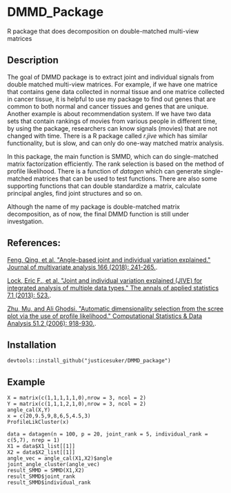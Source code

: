 # DMMD_Package
R package that does decomposition on double-matched multi-view matrices

Description 
-------

The goal of DMMD package is to extract joint and individual signals from double matched multi-view matrices. For example, if we have one matrice that contains gene data collected in normal tissue and one matrice collected in cancer tissue, it is helpful to use my package to find out genes that are common to both normal and cancer tissues and genes that are unique. Another example is about recommendation system. If we have two data sets that contain rankings of movies from various people in different time, by using the package, researchers can know signals (movies) that are not changed with time. There is a R package called *r.jive* which has similar functionality, but is slow, and can only do one-way matched matrix analysis. 

In this package, the main function is SMMD, which can do single-matched matrix factorization efficiently. The rank selection is based on the method of profile likelihood. There is a function of *datagen* which can generate single-matched matrices that can be used to test functions. There are also some supporting functions that can double standardize a matrix, calculate principal angles, find joint structures and so on.

Although the name of my package is double-matched matrix decomposition, as of now, the final DMMD function is still under investgation.

References:
-------
[Feng, Qing, et al. "Angle-based joint and individual variation explained." Journal of multivariate analysis 166 (2018): 241-265.](https://arxiv.org/pdf/1704.02060.pdf).

[Lock, Eric F., et al. "Joint and individual variation explained (JIVE) for integrated analysis of multiple data types." The annals of applied statistics 7.1 (2013): 523.](https://arxiv.org/pdf/1102.4110.pdf).

[Zhu, Mu, and Ali Ghodsi. "Automatic dimensionality selection from the scree plot via the use of profile likelihood." Computational Statistics & Data Analysis 51.2 (2006): 918-930.](http://citeseerx.ist.psu.edu/viewdoc/download?doi=10.1.1.90.3768&rep=rep1&type=pdf).

Installation
-------
`devtools::install_github("justicesuker/DMMD_package")`

Example
-------
```{r}
X = matrix(c(1,1,1,1,1,0),nrow = 3, ncol = 2)
Y = matrix(c(1,1,1,2,1,0),nrow = 3, ncol = 2)
angle_cal(X,Y)
x = c(20,9.5,9,8,6,5,4.5,3)
ProfileLikCluster(x)

data = datagen(n = 100, p = 20, joint_rank = 5, individual_rank = c(5,7), nrep = 1)
X1 = data$X1_list[[1]]
X2 = data$X2_list[[1]]
angle_vec = angle_cal(X1,X2)$angle
joint_angle_cluster(angle_vec)
result_SMMD = SMMD(X1,X2)
result_SMMD$joint_rank
result_SMMD$individual_rank
```

